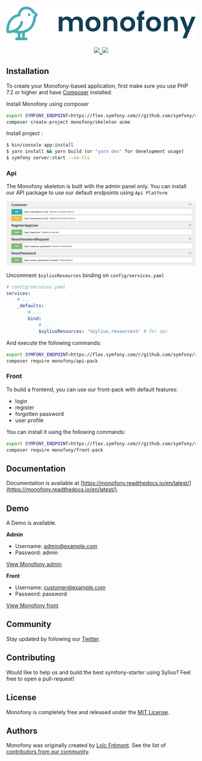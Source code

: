 <h1 align="center">
    <img src="https://github.com/Monofony/Monofony/raw/0.x/docs/_images/doc_logo.png" alt="Monofony Logo" />
    <br />
    <a href="http://travis-ci.org/Monofony/Monofony" title="Build status" target="_blank">
        <img src="https://img.shields.io/travis/Monofony/Monofony/master.svg" />
    </a>
    <a href="https://scrutinizer-ci.com/g/Monofony/Monofony/" title="Scrutinizer" target="_blank">
        <img src="https://img.shields.io/scrutinizer/g/Monofony/Monofony.svg" />
    </a>    
</h1>

Installation
------------

To create your Monofony-based application, first make sure you use PHP 7.2 or higher and have [Composer](https://packagist.org/) installed.

Install Monofony using composer
```bash
export SYMFONY_ENDPOINT=https://flex.symfony.com/r/github.com/symfony/recipes-contrib/1022
composer create-project monofony/skeleton acme
```

Install project :
```bash
$ bin/console app:install
$ yarn install && yarn build (or "yarn dev" for development usage)
$ symfony server:start --no-tls
```

### Api

The Monofony skeleton is built with the admin panel only.
You can install our API package to use our default endpoints using `Api Platform`

![alt text](https://github.com/Monofony/Monofony/raw/0.x/docs/_images/api.png "Logo Title Text 1")

Uncomment `$syliusResources` binding on `config/services.yaml`

```yaml
# config/services.yaml
services:
    # ...
    _defaults:
        # ...
        bind:
            # ...
            $syliusResources: '%sylius.resources%' # for api
```

And execute the following commands:

```bash
export SYMFONY_ENDPOINT=https://flex.symfony.com/r/github.com/symfony/recipes-contrib/1022
composer require monofony/api-pack
```

### Front

To build a frontend, you can use our front-pack with default features:
* login
* register
* forgotten password
* user profile

You can install it using the following commands:

```bash
export SYMFONY_ENDPOINT=https://flex.symfony.com/r/github.com/symfony/recipes-contrib/1022
composer require monofony/front-pack
```

Documentation
-------------
 
Documentation is available at [https://monofony.readthedocs.io/en/latest/](https://monofony.readthedocs.io/en/latest/).

Demo
----

A Demo is available.

**Admin**
- Username: admin@example.com
- Password: admin

[View Monofony admin](https://monofony.mobizel.com/admin)

**Front** 
- Username: customer@example.com
- Password: password

[View Monofony front](https://monofony.mobizel.com)

Community
---------

Stay updated by following our [Twitter](https://twitter.com/MonofonyStarter).

Contributing
------------

Would like to help us and build the best symfony-starter using Sylius? Feel free to open a pull-request!

License
-------

Monofony is completely free and released under the [MIT License](https://github.com/Monofony/SymfonyStarter/blob/master/LICENSE).

Authors
-------

Monofony was originally created by [Loïc Frémont](https://twitter.com/loic_425).
See the list of [contributors from our community](https://github.com/Monofony/SymfonyStarter/contributors).
